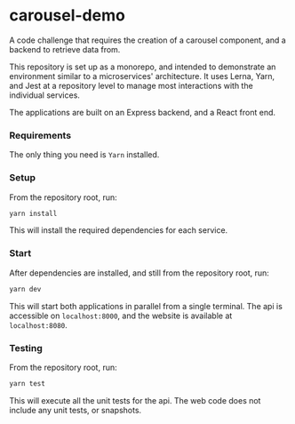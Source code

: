 # carousel-demo
A code challenge that requires the creation of a carousel component, and a backend to retrieve data from.

This repository is set up as a monorepo, and intended to demonstrate an environment similar to a microservices' architecture. It uses Lerna, Yarn, and Jest at a repository level to manage most interactions with the individual services.

The applications are built on an Express backend, and a React front end. 

### Requirements
The only thing you need is `Yarn` installed.

### Setup
From the repository root, run:
```bash
yarn install
```
This will install the required dependencies for each service.

### Start
After dependencies are installed, and still from the repository root, run:
```bash
yarn dev
```
This will start both applications in parallel from a single terminal. The api is accessible on `localhost:8000`, and the website is available at `localhost:8080`.

### Testing
From the repository root, run:
```bash
yarn test
```
This will execute all the unit tests for the api. The web code does not include any unit tests, or snapshots.